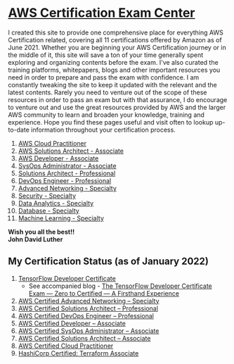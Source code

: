 # [AWS Certification Exam Center](https://aws.amazon.com/certification/)

I created this site to provide one comprehensive place for everything AWS Certification related, covering all 11 certifications offered by Amazon as of June 2021. Whether you are beginning your AWS Certification journey or in the middle of it, this site will save a ton of your time generally spent exploring and organizing contents before the exam. I've also curated the training platforms, whitepapers, blogs and other important resources you need in order to prepare and pass the exam with confidence. I am constantly tweaking the site to keep it updated with the relevant and the latest contents. Rarely you need to venture out of the scope of these resources in order to pass an exam but with that assurance, I do encourage to venture out and use the great resources provided by AWS and the larger AWS community to learn and broaden your knowledge, training and experience. Hope you find these pages useful and visit often to lookup up-to-date information throughout your certification process. 

1. [AWS Cloud Practitioner]
2. [AWS Solutions Architect - Associate]
3. [AWS Developer - Associate]
4. [SysOps Administrator - Associate]
5. [Solutions Architect - Professional]
6. [DevOps Engineer - Professional]
7. [Advanced Networking - Specialty]
8. [Security - Specialty]
9. [Data Analytics - Specialty]
10. [Database - Specialty]
11. [Machine Learning - Specialty]

**Wish you all the best!!**    
**John David Luther**
## My Certification Status (as of January 2022)
1. [TensorFlow Developer Certificate](https://www.tensorflow.org/certificate)
   * See accompanied blog - [The TensorFlow Developer Certificate Exam — Zero to Certified — A Firsthand Experience](https://medium.com/@jdluther2020/the-tensorflow-developer-certificate-exam-zero-to-certified-a-firsthand-experience-2e18a13de933)
2. [AWS Certified Advanced Networking – Specialty](https://aws.amazon.com/certification/certified-advanced-networking-specialty/)
3. [AWS Certified Solutions Architect – Professional](https://aws.amazon.com/certification/certified-solutions-architect-professional/)
4. [AWS Certified DevOps Engineer – Professional](https://aws.amazon.com/certification/certified-devops-engineer-professional/)
5. [AWS Certified Developer – Associate](https://aws.amazon.com/certification/certified-developer-associate/)
6. [AWS Certified SysOps Administrator – Associate](https://aws.amazon.com/certification/certified-sysops-admin-associate/)
7. [AWS Certified Solutions Architect – Associate](https://aws.amazon.com/certification/certified-solutions-architect-associate/)
8. [AWS Certified Cloud Practitioner](https://aws.amazon.com/certification/certified-cloud-practitioner/)
9. [HashiCorp Certified: Terraform Associate](https://www.hashicorp.com/certification/terraform-associate/)


<!-- CertHome-Ref V1 -->
[Certification Home]: ../README.md
[AWS Cloud Practitioner]: cloud-practitioner/
[AWS Solutions Architect - Associate]: sa-associate/
[AWS Developer - Associate]: dev-associate/
[SysOps Administrator - Associate]: sysops-admin-associate/
[Solutions Architect - Professional]: sa-professional/
[DevOps Engineer - Professional]: devops-engineer-professional/
[Advanced Networking - Specialty]: advanced-networking-specialty/
[Security - Specialty]: security-specialty/
[Data Analytics - Specialty]: data-analytics-specialty/
[Database - Specialty]: database-specialty/
[Machine Learning - Specialty]: machine-learning-specialty/
<!-- Ref V1 -->

